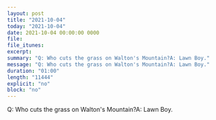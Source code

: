 ```yaml
---
layout: post
title: "2021-10-04"
today: "2021-10-04"
date: 2021-10-04 00:00:00 0000
file:
file_itunes:
excerpt:
summary: "Q: Who cuts the grass on Walton's Mountain?A: Lawn Boy."
message: "Q: Who cuts the grass on Walton's Mountain?A: Lawn Boy."
duration: "01:00"
length: "11444"
explicit: "no"
block: "no"
---
```

Q: Who cuts the grass on Walton's Mountain?A: Lawn Boy.


